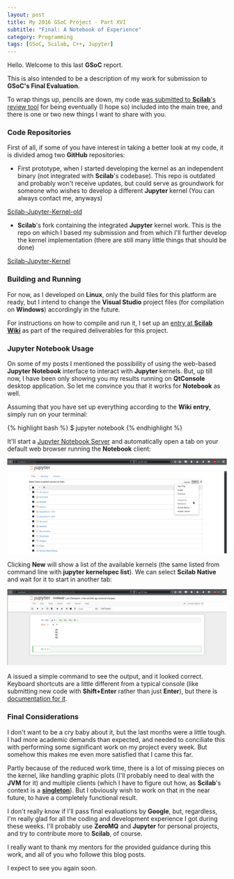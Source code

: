 ```yaml
---
layout: post
title: My 2016 GSoC Project - Part XVI
subtitle: "Final: A Notebook of Experience"
category: Programming
tags: [GSoC, Scilab, C++, Jupyter]
---     
```


Hello. Welcome to this last **GSoC** report.

This is also intended to be a description of my work for submission to **GSoC's Final Evaluation**.

To wrap things up, pencils are down, my code [was submitted to **Scilab**'s review tool](https://codereview.scilab.org/#/c/18489/) for being eventually (I hope so) included into the main tree, and there is one or two new things I want to share with you.

### Code Repositories

First of all, if some of you have interest in taking a better look at my code, it is divided amog two **GitHub** repositories:

- First prototype, when I started developing the kernel as an independent binary (not integrated with **Scilab**'s codebase). This repo is outdated and probably won't receive updates, but could serve as groundwork for someone who wishes to develop a different **Jupyter** kernel (You can always contact me, anyways)

[Scilab-Jupyter-Kernel-old](https://github.com/Bitiquinho/Scilab-Jupyter-Kernel-old)

- **Scilab**'s fork containing the integrated **Jupyter** kernel work. This is the repo on which I based my submission and from which I'll further develop the kernel implementation (there are still many little things that should be done)

[Scilab-Jupyter-Kernel](https://github.com/Bitiquinho/Scilab-Jupyter-Kernel)

### Building and Running

For now, as I developed on **Linux**, only the build files for this platform are ready, but I intend to change the **Visual Studio** project files (for compilation on **Windows**) accordingly in the future.

For instructions on how to compile and run it, I set up an [entry at **Scilab Wiki**](https://wiki.scilab.org/GSoC_2016_Leonardo_CONSONI#preview) as part of the required deliverables for this project.

### Jupyter Notebook Usage

On some of my posts I mentioned the possibility of using the web-based **Jupyter Notebook** interface to interact with **Jupyter** kernels. But, up till now, I have been only showing you my results running on **QtConsole** desktop application. So let me convince you that it works for **Notebook** as well.

Assuming that you have set up everything according to the **Wiki entry**, simply run on your terminal:

{% highlight bash %}
$ jupyter notebook
{% endhighlight %}

It'll start a [Jupyter Notebook Server](http://jupyter-notebook.readthedocs.io/en/latest/notebook.html#starting-the-notebook-server) and automatically open a tab on your default web browser running the **Notebook** client:

<p align="center">
  <img src="/img/notebook_select.png">
</p>

Clicking **New** will show a list of the available kernels (the same listed from command line with **jupyter kernelspec list**). We can select **Scilab Native** and wait for it to start in another tab:

<p align="center">
  <img src="/img/notebook_running.png">
</p>

A issued a simple command to see the output, and it looked correct. Keyboard shortcuts are a little different from a typical console (like submitting new code with **Shift+Enter** rather than just **Enter**), but there is [documentation for it](http://jupyter-notebook.readthedocs.io/en/latest/notebook.html#keyboard-shortcuts).


### Final Considerations

I don't want to be a cry baby about it, but the last months were a little tough. I had more academic demands than expected, and needed to conciliate this with performing some significant work on my project every week. But somehow this makes me even more satisfied that I came this far.

Partly because of the reduced work time, there is a lot of missing pieces on the kernel, like handling graphic plots (I'll probably need to deal with the **JVM** for it) and multiple clients (which I have to figure out how, as **Scilab**'s context is a [**singleton**](https://en.wikipedia.org/wiki/Singleton_pattern)). But I obviously wish to work on that in the near future, to have a completely functional result.

I don't really know if I'll pass final evaluations by **Google**, but, regardless, I'm really glad for all the coding and development experience I got during these weeks. I'll probably use **ZeroMQ** and **Jupyter** for personal projects, and try to contribute more to **Scilab**, of course.

I really want to thank my mentors for the provided guidance during this work, and all of you who followe this blog posts. 

I expect to see you again soon.
